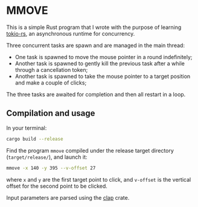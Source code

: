 # MMOVE

This is a simple Rust program that I wrote with the purpose of learning [tokio-rs](https://github.com/tokio-rs/tokio), an asynchronous runtime for concurrency.

Three concurrent tasks are spawn and are managed in the main thread:

- One task is spawned to move the mouse pointer in a round indefinitely;
- Another task is spawned to gently kill the previous task after a while through a cancellation token;
- Another task is spawned to take the mouse pointer to a target position and make a couple of clicks;

The three tasks are awaited for completion and then all restart in a loop.

## Compilation and usage

In your terminal:

```bash
cargo build --release
```

Find the program `mmove` compiled under the release target directory (`target/release/`), and launch it:

```bash
mmove -x 140 -y 395 --v-offset 27
```

where `x` and `y` are the first target point to click, and `v-offset` is the vertical offset for the second point to be clicked.

Input parameters are parsed using the [clap](https://crates.io/crates/clap) crate.
